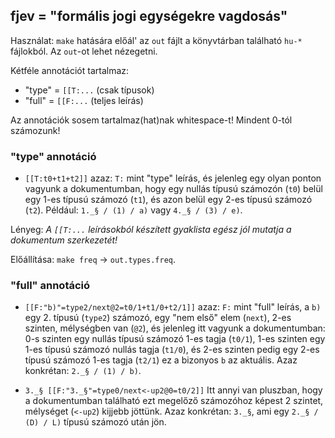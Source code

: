 ## fjev = "formális jogi egységekre vagdosás"

Használat: `make` hatására előál' az `out` fájlt
a könyvtárban található `hu-*` fájlokból.
Az `out`-ot lehet nézegetni.

Kétféle annotációt tartalmaz:
 * "type" = `[[T:...` (csak típusok)
 * "full" = `[[F:...` (teljes leírás)

Az annotációk sosem tartalmaz(hat)nak whitespace-t!
Mindent 0-tól számozunk!

### "type" annotáció

 * `[[T:t0+t1+t2]]`
azaz: `T:` mint "type" leírás,
és jelenleg egy olyan ponton vagyunk a dokumentumban, hogy
egy nullás típusú számozón (`t0`) belül
egy 1-es típusú számozó (`t1`), és azon belül 
egy 2-es típusú számozó (`t2`).
Például: `1._§ / (1) / a)` vagy `4._§ / (3) / e)`.

Lényeg:
_A `[[T:...` leírásokból készített gyaklista egész jól mutatja
 a dokumentum szerkezetét!_

Előállítása: `make freq` -> `out.types.freq`.

### "full" annotáció

 * `[[F:"b)"=type2/next@2=t0/1+t1/0+t2/1]]`
azaz: `F:` mint "full" leírás,
a `b)` egy 2. típusú (`type2`) számozó,
egy "nem első" elem (`next`),
2-es szinten, mélységben van (`@2`),
és jelenleg itt vagyunk a dokumentumban:
0-s szinten egy nullás típusú számozó 1-es tagja (`t0/1`),
1-es szinten egy 1-es típusú számozó nullás tagja (`t1/0`), és 
2-es szinten pedig egy 2-es típusú számozó 1-es tagja (`t2/1`)
ez a bizonyos `b` az aktuális.
Azaz konkrétan: `2._§ / (1) / b)`.

 * `3._§ [[F:"3._§"=type0/next<-up2@0=t0/2]]`
Itt annyi van pluszban, hogy a dokumentumban található
ezt megelőző számozóhoz képest
2 szintet, mélységet (`<-up2`) kijjebb jöttünk.
Azaz konkrétan: `3._§`, ami egy `2._§ / (D) / L)` típusú számozó után jön.

